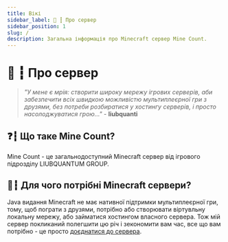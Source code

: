 ```yaml
---
title: Вікі
sidebar_label: 🌳 ┇ Про сервер
sidebar_position: 1
slug: /
description: Загальна інформація про Minecraft сервер Mine Count.
---
```

# 🌳 ┇ Про сервер

> *"У мене є мрія: створити широку мережу ігрових серверів, аби забезпечити всіх швидкою можливістю мультиплеєрної гри з друзями, без потреби розбиратися у хостингу серверів, і просто насолоджуватися грою..."* - **liubquanti**

## ❓┇ Що таке Mine Count?

Mine Count - це загальнодоступний Minecraft сервер від ігрового підрозділу LIUBQUANTUM GROUP.

## 🔗┇ Для чого потрібні Minecraft сервери?

Java видання Minecraft не має нативної підтримки мультиплеєрної гри, тому, щоб пограти з друзями, потрібно або створювати віртувльну локальну мережу, або займатися хостингом власного сервера. Тож мій сервер покликаний полегшити цю річ і зекономити вам час, все що вам потрібно - це просто [доєднатися до сервера](/how-to-join).
